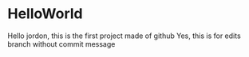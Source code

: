 # HelloWorld
Hello jordon, this is the first project made of github
Yes, this is for edits branch without commit message
